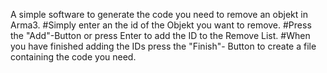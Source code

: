 A simple software to generate the code you need to remove an objekt in Arma3.
#Simply enter an the id of the Objekt you want to remove.
#Press the "Add"-Button or press Enter to add the ID to the Remove List.
#When you have finished adding the IDs press the "Finish"- Button to create a file containing the code you need.
